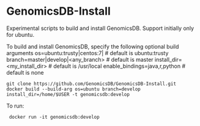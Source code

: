 # GenomicsDB-Install
Experimental scripts to build and install GenomicsDB. Support initially only for ubuntu.

To build and install GenomicsDB, specify the following optional build arguments
  os=ubuntu:trusty|centos:7|<any linux base> # default is ubuntu:trusty
  branch=master|develop|<any_branch>         # default is master
  install_dir=<my_install_dir>               # default is /usr/local
  enable_bindings=java,r,python              # default is none
  
```
git clone https://github.com/GenomicsDB/GenomicsDB-Install.git
docker build --build-arg os=ubuntu branch=develop install_dir=/home/$USER -t genomicsdb:develop
```

To run:
```
 docker run -it genomicsdb:develop
```
